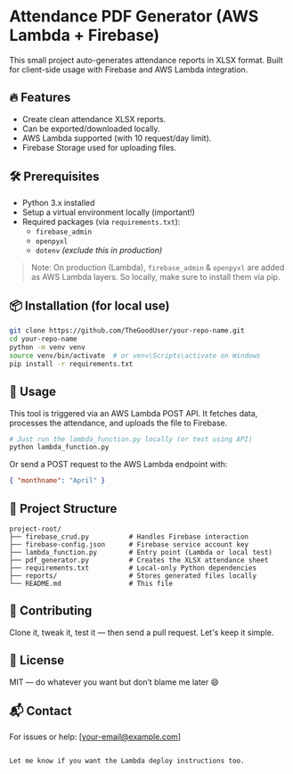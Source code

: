 
# Attendance PDF Generator (AWS Lambda + Firebase)

This small project auto-generates attendance reports in XLSX format. Built for client-side usage with Firebase and AWS Lambda integration.

## 🔥 Features

- Create clean attendance XLSX reports.
- Can be exported/downloaded locally.
- AWS Lambda supported (with 10 request/day limit).
- Firebase Storage used for uploading files.

## 🛠️ Prerequisites

- Python 3.x installed
- Setup a virtual environment locally (important!)
- Required packages (via `requirements.txt`):
  - `firebase_admin`
  - `openpyxl`
  - `dotenv` *(exclude this in production)*

> Note: On production (Lambda), `firebase_admin` & `openpyxl` are added as AWS Lambda layers. So locally, make sure to install them via pip.

## 📦 Installation (for local use)

```bash
git clone https://github.com/TheGoodUser/your-repo-name.git
cd your-repo-name
python -m venv venv
source venv/bin/activate  # or venv\Scripts\activate on Windows
pip install -r requirements.txt
```

## 🚀 Usage

This tool is triggered via an AWS Lambda POST API. It fetches data, processes the attendance, and uploads the file to Firebase.

```python
# Just run the lambda_function.py locally (or test using API)
python lambda_function.py
```

Or send a POST request to the AWS Lambda endpoint with:
```json
{ "monthname": "April" }
```

## 🧱 Project Structure

```
project-root/
├── firebase_crud.py          # Handles Firebase interaction
├── firebase-config.json      # Firebase service account key
├── lambda_function.py        # Entry point (Lambda or local test)
├── pdf_generator.py          # Creates the XLSX attendance sheet
├── requirements.txt          # Local-only Python dependencies
├── reports/                  # Stores generated files locally
└── README.md                 # This file
```

## 🤝 Contributing

Clone it, tweak it, test it — then send a pull request. Let's keep it simple.

## 📄 License

MIT — do whatever you want but don’t blame me later 😄

## 📬 Contact

For issues or help: [your-email@example.com]
```

Let me know if you want the Lambda deploy instructions too.